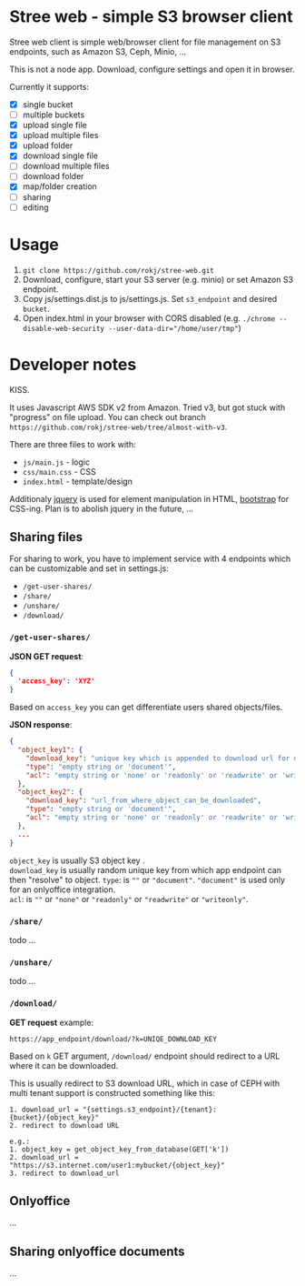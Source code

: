 # Stree web - simple S3 browser client
Stree web client is simple web/browser client for file management on S3 endpoints, such as Amazon S3, Ceph, Minio, ...  

This is not a node app. Download, configure settings and open it in browser.

Currently it supports:
- [x] single bucket
- [ ] multiple buckets
- [x] upload single file
- [x] upload multiple files
- [x] upload folder
- [x] download single file
- [ ] download multiple files
- [ ] download folder
- [x] map/folder creation
- [ ] sharing
- [ ] editing

# Usage
1. `git clone https://github.com/rokj/stree-web.git`
2. Download, configure, start your S3 server (e.g. minio) or set Amazon S3 endpoint.
3. Copy js/settings.dist.js to js/settings.js. Set `s3_endpoint` and desired `bucket`.
4. Open index.html in your browser with CORS disabled (e.g. `./chrome --disable-web-security --user-data-dir="/home/user/tmp"`)

# Developer notes
KISS. 
  
It uses Javascript AWS SDK v2 from Amazon. Tried v3, but got stuck with "progress" on file upload. You can check out branch `https://github.com/rokj/stree-web/tree/almost-with-v3`.

There are three files to work with:
- `js/main.js` - logic
- `css/main.css` - CSS
- `index.html` - template/design

Additionaly [jquery](https://jquery.com/) is used for element manipulation in HTML, [bootstrap](https://getbootstrap.com/) for CSS-ing. Plan is to abolish jquery in the future, ...

## Sharing files

For sharing to work, you have to implement service with 4 endpoints which can be customizable and set in settings.js:
- `/get-user-shares/`
- `/share/`
- `/unshare/`
- `/download/`

### `/get-user-shares/` 

**JSON GET request**:
```json
{
  'access_key': 'XYZ'
}
```

Based on `access_key` you can get differentiate users shared objects/files.

**JSON response**:
```json
{
  "object_key1": {
    "download_key": "unique key which is appended to download url for download operation",
    "type": "empty string or 'document'", 
    "acl": "empty string or 'none' or 'readonly' or 'readwrite' or 'writeonly'"
  },
  "object_key2": {
    "download_key": "url_from_where_object_can_be_downloaded",
    "type": "empty string or 'document'", 
    "acl": "empty string or 'none' or 'readonly' or 'readwrite' or 'writeonly'"
  },
  ...
}
```

`object_key` is usually S3 object key .  
`download_key` is usually random unique key from which app endpoint can then "resolve" to object. 
`type`: is `""` or `"document"`. `"document"` is used only for an onlyoffice integration.  
`acl`: is `""` or `"none"` or `"readonly"` or `"readwrite"` or `"writeonly"`.

### `/share/`

todo ...

### `/unshare/`

todo ...

### `/download/`
**GET request** example:
```
https://app_endpoint/download/?k=UNIQE_DOWNLOAD_KEY
```

Based on `k` GET argument, `/download/` endpoint should redirect to a URL where it can be downloaded.

This is usually redirect to S3 download URL, which in case of CEPH with multi tenant support is constructed something like this:
```
1. download_url = "{settings.s3_endpoint}/{tenant}:{bucket}/{object_key}"
2. redirect to download URL
 
e.g.:
1. object_key = get_object_key_from_database(GET['k'])
2. download_url = "https://s3.internet.com/user1:mybucket/{object_key}"
3. redirect to download_url
```

## Onlyoffice

...
## Sharing onlyoffice documents

...
